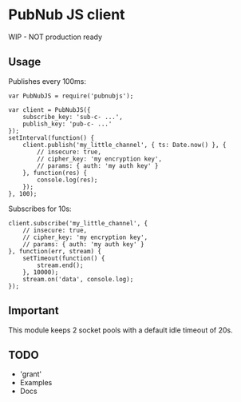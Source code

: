 # PubNub JS client

WIP - NOT production ready


## Usage

Publishes every 100ms:

	var PubNubJS = require('pubnubjs');

	var client = PubNubJS({
		subscribe_key: 'sub-c- ...',
		publish_key: 'pub-c- ...'
	});
	setInterval(function() {
		client.publish('my_little_channel', { ts: Date.now() }, {
			// insecure: true,
			// cipher_key: 'my encryption key',
			// params: { auth: 'my auth key' }
		}, function(res) {
			console.log(res);
		});
	}, 100);


Subscribes for 10s:

	client.subscribe('my_little_channel', {
		// insecure: true,
		// cipher_key: 'my encryption key',
		// params: { auth: 'my auth key' }
	}, function(err, stream) {
		setTimeout(function() {
			stream.end();
		}, 10000);
		stream.on('data', console.log);
	});


## Important

This module keeps 2 socket pools with a default idle timeout of 20s.

## TODO

* 'grant'
* Examples
* Docs
